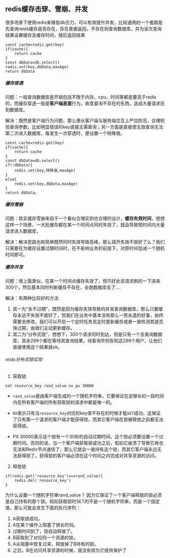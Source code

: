 
## redis缓存击穿、雪崩、并发

很多场景下使用redis来降低db压力，可以有效提升并发，比较通用的一个套路是
先查询reids缓存是否存在，存在直接返回，不存在则查询数据库，并为该次查询结果设置缓存及缓存时间，随后返回结果

```
const cache=redis.get(key)
if(cache){
    return cache
}
const dbData=db.select()
redis.set(key,dbData,maxAge)
return dbData

```



##### 缓存穿透

问题：一般查询数据库是开销包括不限于内存、cpu、时间等都是要高于redis的，而缓存穿透一般是**客户端恶意**行为，故意查询不存在的东西，造成大量请求压到数据库。

解决：既然是客户端行为问题，那么便从客户端与服务端交互上严加防范，合理校验查询参数，比如明显错误的key直接无需查询；另一方面是直接使无效查询无法第二次进入数据库，每发生一次穿透时，便设置一个特殊值。

```
const cache=redis.get(key)
if(cache){
    return cache
}
const dbData=db.select()
if(!dbData){
    redis.set(key,特殊值,maxAge)
}
else{
    redis.set(key,dbData,maxAge)
}
return dbData;
```

##### 缓存雪崩

问题：其实缓存雪崩来自于一个看似合理实则也合理的设计，**缓存失效时间**，想想这样一个场景，一大批缓存都在某一个时间点同时失效了，就会导致短时间内大量请求进入数据库，

解决：解决思路也和简单既然同时失效导致高峰，那么错开失效不就好了么？我们只需要在为缓存设置过期时间时，在不影响业务的前提下，对原时间加减一个随机时间即可。


##### 缓存并发

问题：很上面类似，在某一个时间点缓存失效了，但巧好此该请求刷的一下进来300个，然后基本同时判断缓存不存在，全跑数据库去了....

解决：有两种比较好的方法

1. 其一为“永不过期”，既然是因为缓存失效导致的并发查询数据库，那么只要缓存永远不失效不就好了，但我们在业务中基本没有那么一劳永逸的好事，始终需要去修改，我们可以开启一个定时任务去定时更新缓存或者一直检测其是否快过期，由我们主动更新缓存。
2. 其二为“分布式锁”，想想下，300个请求同时到达，但是只有一个去查询数据库，其余299个都在等待其查询结果，待查询毕则告知这299个用户，让他们直接使用这个结果就ok。

###### reids分布式锁实现

1. 获取锁

`set resource_key rand_value nx px 30000`

* `rand_value`是由客户端生成的一个随机字符串，它要保证在足够长的一段时间内在所有客户端的所有获取锁的请求中都是唯一的。


* `NX`表示只有当`resource_key`对应的key值不存在的时候才能`SET`成功。这保证了只有第一个请求的客户端才能获得锁，而其它客户端在锁被释放之前都无法获得锁。

* PX 30000表示这个锁有一个30秒的自动过期时间。这个锁必须要设置一个过期时间。否则的话，当一个客户端获取锁成功之后，假如它崩溃了导致它再也无法和Redis节点通信了，那么它就会一直持有这个锁，而其它客户端永远无法获得锁了。获得锁的客户端必须在这个时间之内完成对共享资源的访问。


2. 释放锁

```
if(redis.get('resource_key')===rand_value){
    redis.del('resource_key')
}
```


为什么设置一个随机字符串rand_value？
因为它保证了一个客户端释放的锁必须是自己持有的那个锁。假如获取锁时SET的不是一个随机字符串，而是一个固定值，那么可能会发生下面的执行序列：

1. A获取锁成功。
2. A在某个操作上阻塞了很长时间。
3. 过期时间到了，锁自动释放了。
4. B获取到了对应同一个资源的锁。
5. A从阻塞中恢复过来，释放掉了B持有的锁。
6. 之后，B在访问共享资源的时候，就没有锁为它提供保护了





